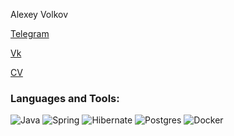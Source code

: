 Alexey Volkov
<!-- ![](https://komarev.com/ghpvc/?username=Azat2202) -->

[Telegram](https://t.me/developing_warrior)

[Vk](https://vk.com/developing_warrior)

[CV](https://drive.google.com/file/d/1-2Z9mZgDXT8e4ET2uuT-5H-emM6w1-LE/view?usp=sharing)
<h3 align="left">Languages and Tools:</h3>

![Java](https://img.shields.io/badge/java-%23ED8B00.svg?style=for-the-badge&logo=openjdk&logoColor=white)
![Spring](https://img.shields.io/badge/spring-%236DB33F.svg?style=for-the-badge&logo=spring&logoColor=white)
![Hibernate](https://img.shields.io/badge/Hibernate-59666C?style=for-the-badge&logo=Hibernate&logoColor=white)
![Postgres](https://img.shields.io/badge/postgres-%23316192.svg?style=for-the-badge&logo=postgresql&logoColor=white)
![Docker](https://img.shields.io/badge/docker-%230db7ed.svg?style=for-the-badge&logo=docker&logoColor=white)


<!---
AlexeyVolkovProg/AlexeyVolkovProg is a ✨ special ✨ repository because its `README.md` (this file) appears on your GitHub profile.
You can click the Preview link to take a look at your changes.
--->
